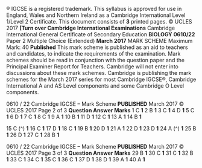 ® IGCSE is a registered trademark. This syllabus is approved for use in England, Wales and Northern Ireland as a Cambridge International Level 1/Level 2 Certificate. This document consists of **3** printed pages. © UCLES 2017 **[Turn over Cambridge International Examinations** Cambridge International General Certificate of Secondary Education **BIOLOGY 0610/22** Paper 2 Multiple Choice (Extended) **March 2017** MARK SCHEME Maximum Mark: 40 **Published** This mark scheme is published as an aid to teachers and candidates, to indicate the requirements of the examination. Mark schemes should be read in conjunction with the question paper and the Principal Examiner Report for Teachers. Cambridge will not enter into discussions about these mark schemes. Cambridge is publishing the mark schemes for the March 2017 series for most Cambridge IGCSE®, Cambridge International A and AS Level components and some Cambridge O Level components. 


0610 / 22 Cambridge IGCSE – Mark Scheme **PUBLISHED** March 2017 © UCLES 2017 Page 2 of 3 **Question Answer Marks** 1 C **1** 2 B **1** 3 C **1** 4 D **1** 5 C **1** 6 D **1** 7 C **1** 8 C **1** 9 A **1** 10 B **1** 11 D **1** 12 C **1** 13 A **1** 14 B **1** 

15 C (^) **1** 16 C **1** 17 D **1** 18 C **1** 19 B **1** 20 D **1** 21 A **1** 22 D **1** 23 D **1** 24 A (^) **1** 25 B **1** 26 D **1** 27 C **1** 28 B **1** 


0610 / 22 Cambridge IGCSE – Mark Scheme **PUBLISHED** March 2017 © UCLES 2017 Page 3 of 3 **Question Answer Marks** 29 B **1** 30 C **1** 31 C **1** 32 B **1** 33 C **1** 34 C **1** 35 C **1** 36 C **1** 37 D **1** 38 D **1** 39 A **1** 40 A **1** 


